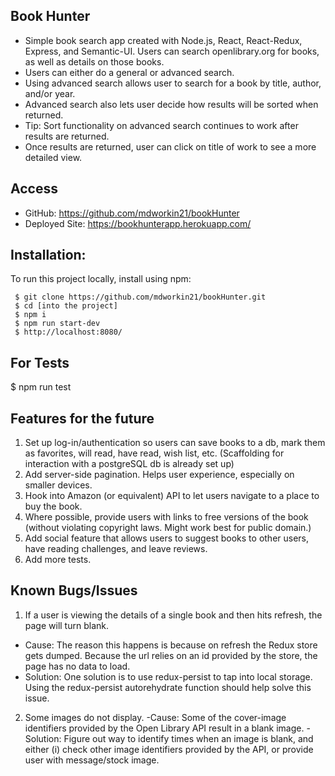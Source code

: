 ## Book Hunter

- Simple book search app created with Node.js, React, React-Redux, Express, and Semantic-UI. Users can search openlibrary.org for books, as well as details on those books.
- Users can either do a general or advanced search.
- Using advanced search allows user to search for a book by title, author, and/or year.
- Advanced search also lets user decide how results will be sorted when returned.
- Tip: Sort functionality on advanced search continues to work after results are returned. 
- Once results are returned, user can click on title of work to see a more detailed view.

## Access

- GitHub: https://github.com/mdworkin21/bookHunter
- Deployed Site: https://bookhunterapp.herokuapp.com/



## Installation:
To run this project locally, install using npm:

``` 
 $ git clone https://github.com/mdworkin21/bookHunter.git
 $ cd [into the project]
 $ npm i
 $ npm run start-dev
 $ http://localhost:8080/
```

## For Tests
$ npm run test

## Features for the future
1. Set up log-in/authentication so users can save books to a db, mark them as favorites, will read, have read, wish list, etc. (Scaffolding for interaction with a postgreSQL db is already set up)
2. Add server-side pagination. Helps user experience, especially on smaller devices. 
3. Hook into Amazon (or equivalent) API to let users navigate to a place to buy the book.
4. Where possible, provide users with links to free versions of the book (without violating copyright laws. Might work best for public domain.)
5. Add social feature that allows users to suggest books to other users, have reading challenges, and leave reviews.
6. Add more tests.

## Known Bugs/Issues
 1. If a user is viewing the details of a single book and then hits refresh, the page will turn blank. 
  - Cause: The reason this happens is because on refresh the Redux store gets dumped. Because the url relies on an id provided by the store, the page has no data to load. 
  - Solution: One solution is to use redux-persist to tap into local storage. Using the redux-persist autorehydrate function should help solve this issue. 
  2. Some images do not display.
    -Cause: Some of the cover-image identifiers provided by the Open Library API result in a blank image. 
    - Solution: Figure out way to identify times when an image is blank, and either (i) check other image identifiers provided by the API, or provide user with message/stock image.

